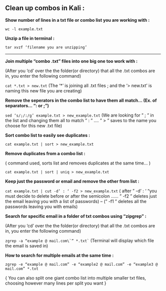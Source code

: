## Clean up combos in Kali :

**Show number of lines in a txt file or combo list you are working with :**

``` wc -l example.txt ```

**Unzip a file in terminal :**

``` tar xvzf ‘filename you are unzipping’ ```

***

**Join multiple “combo .txt” files into one big one too work with :**


(After you ‘cd’ over the the folder(or directory) that all the .txt combos are in, you enter the following command)

``` cat *.txt > new.txt ```  (The ‘*’ is joining all .txt files ; and the ‘> new.txt’ is naming this new file you are creating)

**Remove the seperators in the combo list to have them all match… (Ex. of separators… “: or ;”)** 

``` sed ‘s/;/:/g’ example.txt > new_example.txt ``` (We are looking for ” ; ” in the list and changing them all to match ” : ” …. ” > ” saves to the name you choose for this new .txt file)

**Sort combo list to easily see duplicates :**

``` cat example.txt | sort > new_example.txt ```

**Remove duplicates from a combo list :**

( command used, sorts list and removes duplicates at the same time… )

``` cat example.txt | sort | uniq > new_example.txt ```

**Keep just the password or email and remove the other from list :**

``` cat example.txt | cut -d’ : ‘ -f2 > new_example.txt ``` ( after ” -d’ : ‘ “you must decide to delete before or after the semicolon …… ” -f2 ” deletes just the email leaving you with a list of passwords) – (” -f1 ” deletes all the passwords leaving you with emails)

**Search for specific email in a folder of txt combos using “zipgrep” :**

(After you ‘cd’ over the the folder(or directory) that all the .txt combos are in, you enter the following command)

``` zgrep -a “example @ mail.com\`” *.txt` ``` (Terminal will display which file the email is saved in)

**How to search for multiple emails at the same time :**

``` zgrep -e “example @ mail.com” -e “example2 @ mail.com” -e “example3 @ mail.com” *.txt ```

{ You can also split one giant combo list into multiple smaller txt files, choosing however many lines per split you want }
